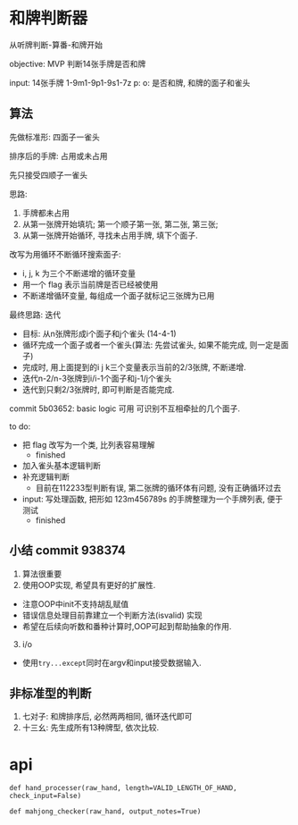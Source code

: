 # 和牌判断器

从听牌判断-算番-和牌开始

objective: MVP 判断14张手牌是否和牌

input: 14张手牌 1-9m1-9p1-9s1-7z
p:
o: 是否和牌, 和牌的面子和雀头

## 算法

先做标准形: 四面子一雀头

排序后的手牌: 占用或未占用

先只接受四顺子一雀头

思路: 

1. 手牌都未占用
2. 从第一张牌开始填坑; 第一个顺子第一张, 第二张, 第三张;
3. 从第一张牌开始循环, 寻找未占用手牌, 填下个面子.

改写为用循环不断循环搜索面子:

- i, j, k 为三个不断递增的循环变量
- 用一个 flag 表示当前牌是否已经被使用
- 不断递增循环变量, 每组成一个面子就标记三张牌为已用

最终思路: 迭代

- 目标: 从n张牌形成i个面子和j个雀头 (14-4-1)
- 循环完成一个面子或者一个雀头(算法: 先尝试雀头, 如果不能完成, 则一定是面子)
- 完成时, 用上面提到的i j k三个变量表示当前的2/3张牌, 不断递增.
- 迭代n-2/n-3张牌到i/i-1个面子和j-1/j个雀头
- 迭代到只剩2/3张牌时, 即可判断是否能完成.


commit 5b03652: basic logic 可用
可识别不互相牵扯的几个面子.

to do:

- 把 flag 改写为一个类, 比列表容易理解
  - finished
- 加入雀头基本逻辑判断
- 补充逻辑判断
  - 目前在112233型判断有误, 第二张牌的循环体有问题, 没有正确循环过去
- input: 写处理函数, 把形如 123m456789s 的手牌整理为一个手牌列表, 便于测试
  - finished

## 小结 commit 938374
1. 算法很重要
2. 使用OOP实现, 希望具有更好的扩展性.
  - 注意OOP中init不支持胡乱赋值
  - 错误信息处理目前靠建立一个判断方法(isvalid) 实现
  - 希望在后续向听数和番种计算时,OOP可起到帮助抽象的作用.
3. i/o
  - 使用`try...except`同时在argv和input接受数据输入.

## 非标准型的判断
1. 七对子: 和牌排序后, 必然两两相同, 循环迭代即可
2. 十三幺: 先生成所有13种牌型, 依次比较.

# api

`def hand_processer(raw_hand, length=VALID_LENGTH_OF_HAND, check_input=False)`

`def mahjong_checker(raw_hand, output_notes=True)`